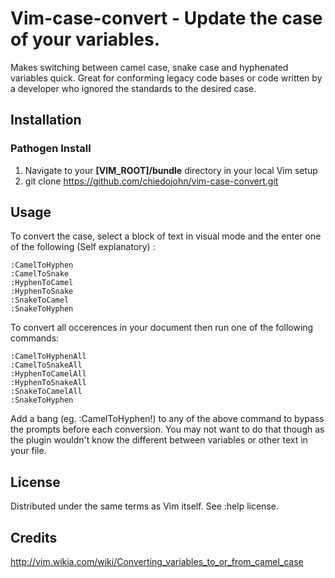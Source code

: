 **Vim-case-convert**  -  Update the case of your variables.
==================================
Makes switching between camel case, snake case and hyphenated variables quick. Great for conforming legacy code bases or code written by a developer who ignored the standards to the desired case.

Installation
------------------------
### Pathogen Install
1. Navigate to your **[VIM_ROOT]/bundle** directory in your local Vim setup
2. git clone https://github.com/chiedojohn/vim-case-convert.git


Usage
-------------------------
To convert the case, select a block of text in visual mode and the enter one of the following (Self explanatory) :

```
:CamelToHyphen
:CamelToSnake
:HyphenToCamel
:HyphenToSnake
:SnakeToCamel
:SnakeToHyphen
```

To convert all occerences in your document then run one of the following commands:

```
:CamelToHyphenAll
:CamelToSnakeAll
:HyphenToCamelAll
:HyphenToSnakeAll
:SnakeToCamelAll
:SnakeToHyphen
```

Add a bang (eg. :CamelToHyphen!) to any of the above command to bypass the prompts before each conversion.
You may not want to do that though as the plugin wouldn't know the different between variables or other text in your file.


License
------------------------------------------------------
Distributed under the same terms as Vim itself. See :help license.

Credits
-----------------------------------------------------
http://vim.wikia.com/wiki/Converting_variables_to_or_from_camel_case
